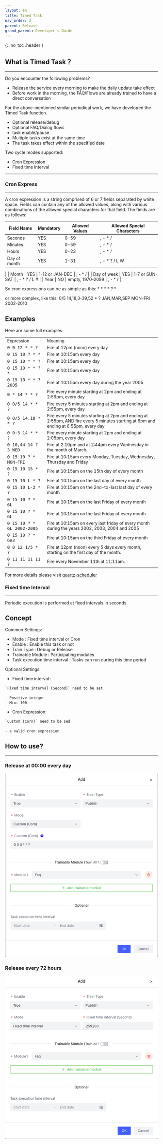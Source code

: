 ```yaml
---
layout: en
title: Timed Task
nav_order: 2
parent: Release
grand_parent: Developer's Guide
---
```

{: .no_toc .header }

## What is Timed Task？

------
Do you encounter the following problems?
- Release the service every morning to make the daily update take effect
- Before work in the morning, the FAQ/Flows are already trained to have a direct conversation


For the above-mentioned similar periodical work, we have developed the Timed Task function.

- Optional release/debug
- Optional FAQ/Dialog flows
- task enable/pause
- Multiple tasks exist at the same time
- The task takes effect within the specified date

Two cycle modes supported:
- Cron Expression
- Fixed time Interval

------

### Cron Express

------

A cron expression is a string comprised of 6 or 7 fields separated by white space. Fields can contain any of the allowed values, along with various combinations of the allowed special characters for that field. The fields are as follows:

| Field Name | Mandatory | Allowed Values | Allowed Special Characters |
| --- | --- | --- | --- |
| Seconds | YES | 0-59 | , - \* / |
| Minutes | YES | 0-59 | , - \* / |
| Hours | YES | 0-23 | , - \* / |
| Day of month | YES | 1-31 | , - \* ? / L W
|
| Month | YES | 1-12 or JAN-DEC | , - \* / |
| Day of week | YES | 1-7 or SUN-SAT | , - \* ? / L # |
| Year | NO | empty, 1970-2099 | , - \* / |

So cron expressions can be as simple as this: \* \* \* \* ? \*

or more complex, like this: 0/5 14,18,3-39,52 \* ? JAN,MAR,SEP MON-FRI 2002-2010

Examples
--------

Here are some full examples:

<table><tbody><tr><td>Expression</td><td>Meaning</td></tr><tr><td><tt>0 0 12 * * ?</tt></td><td>Fire at 12pm (noon) every day</td></tr><tr><td><tt>0 15 10 ? * *</tt></td><td>Fire at 10:15am every day</td></tr><tr><td><tt>0 15 10 * * ?</tt></td><td>Fire at 10:15am every day</td></tr><tr><td><tt>0 15 10 * * ? *</tt></td><td>Fire at 10:15am every day</td></tr><tr><td><tt>0 15 10 * * ? 2005</tt></td><td>Fire at 10:15am every day during the year 2005</td></tr><tr><td><tt>0 * 14 * * ?</tt></td><td>Fire every minute starting at 2pm and ending at 2:59pm, every day</td></tr><tr><td><tt>0 0/5 14 * * ?</tt></td><td>Fire every 5 minutes starting at 2pm and ending at 2:55pm, every day</td></tr><tr><td><tt>0 0/5 14,18 * * ?</tt></td><td>Fire every 5 minutes starting at 2pm and ending at 2:55pm, AND fire every 5 minutes starting at 6pm and ending at 6:55pm, every day</td></tr><tr><td><tt>0 0-5 14 * * ?</tt></td><td>Fire every minute starting at 2pm and ending at 2:05pm, every day</td></tr><tr><td><tt>0 10,44 14 ? 3 WED</tt></td><td>Fire at 2:10pm and at 2:44pm every Wednesday in the month of March.</td></tr><tr><td><tt>0 15 10 ? * MON-FRI</tt></td><td>Fire at 10:15am every Monday, Tuesday, Wednesday, Thursday and Friday</td></tr><tr><td><tt>0 15 10 15 * ?</tt></td><td>Fire at 10:15am on the 15th day of every month</td></tr><tr><td><tt>0 15 10 L * ?</tt></td><td>Fire at 10:15am on the last day of every month</td></tr><tr><td><tt>0 15 10 L-2 * ?</tt></td><td>Fire at 10:15am on the 2nd-to-last last day of every month</td></tr><tr><td><tt>0 15 10 ? * 6L</tt></td><td>Fire at 10:15am on the last Friday of every month</td></tr><tr><td><tt>0 15 10 ? * 6L</tt></td><td>Fire at 10:15am on the last Friday of every month</td></tr><tr><td><tt>0 15 10 ? * 6L 2002-2005</tt></td><td>Fire at 10:15am on every last friday of every month during the years 2002, 2003, 2004 and 2005</td></tr><tr><td><tt>0 15 10 ? * 6#3</tt></td><td>Fire at 10:15am on the third Friday of every month</td></tr><tr><td><tt>0 0 12 1/5 * ?</tt></td><td>Fire at 12pm (noon) every 5 days every month, starting on the first day of the month.</td></tr><tr><td><tt>0 11 11 11 11 ?</tt></td><td>Fire every November 11th at 11:11am.</td></tr></tbody></table>

For more details please visit [quartz-scheduler](http://www.quartz-scheduler.org/documentation/quartz-2.3.0/tutorials/crontrigger.html)

### Fixed time Interval

------

Periodic execution is performed at fixed intervals in seconds.

## Concept

Common Settings:

- Mode                         : Fixed time interval or Cron
- Enable                       : Enable this task or not 
- Train Type                   : Debug or Release
- Trainable Module             : Participating modules
- Task execution time interval : Tasks can run during this time period

Optional Settings:

- Fixed time interval :

```text
`Fixed time interval (Second)` need to be set

- Positive integer
- Mix: 100
```

- Cron Expression:

```text
`Custom (Corn)` need to be sed

- a valid cron expression
```

## How to use?

------

### Release at 00:00 every day
![01-timed-task.png](/assets/images/tutorial/release/01-timed-task.png)

### Release every 72 hours
![02-timed-task.png](/assets/images/tutorial/release/02-timed-task.png)